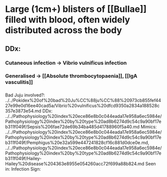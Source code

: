 # Large (1cm+) blisters of [[Bullae]] filled with blood, often widely distributed across the body
## DDx:
### Cutaneous infection -> Vibrio vulnificus infection
### Generalised -> [[Absolute thrombocytopaenia]], [[IgA vasculitis]]
###

Bad Juju involved?: ../../Pokidex%20of%20bad%20Ju%CC%88ju%CC%88%20973cb855fef4427e99e0d16ee40cad5a/Vibrio%20vulnificus%20dfcd9350a2834a188528c357e3873e54.md
DDx: ../../Pathophysiology%20index%20ece86e8b0c044eada17e958a6ec5984e/Pathophysiology%20index%20by%20type%20ad8b6274d9c54c9a90bf17eb311f049f/Sepsis%206fae72de69b34ba485d41788960f5a40.md
Mimics: ../../Pathophysiology%20index%20ece86e8b0c044eada17e958a6ec5984e/Pathophysiology%20index%20by%20type%20ad8b6274d9c54c9a90bf17eb311f049f/Pemphigus%20e32a599e447241828cf16c881d0dce0e.md, ../../Pathophysiology%20index%20ece86e8b0c044eada17e958a6ec5984e/Pathophysiology%20index%20by%20type%20ad8b6274d9c54c9a90bf17eb311f049f/Hailey-Hailey%20disease%204363e8955e054260acc72f699a88b824.md
Seen in: Infection
Sign: 